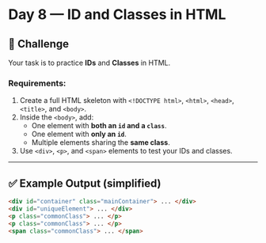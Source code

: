 # Day 8 — ID and Classes in HTML

## 🎯 Challenge
Your task is to practice **IDs** and **Classes** in HTML.  

### Requirements:
1. Create a full HTML skeleton with `<!DOCTYPE html>`, `<html>`, `<head>`, `<title>`, and `<body>`.  
2. Inside the `<body>`, add:  
   - One element with **both an `id` and a `class`**.  
   - One element with **only an `id`**.  
   - Multiple elements sharing the **same class**.  
3. Use `<div>`, `<p>`, and `<span>` elements to test your IDs and classes.  

---

## ✅ Example Output (simplified)
```html
<div id="container" class="mainContainer"> ... </div>
<div id="uniqueElement"> ... </div>
<p class="commonClass"> ... </p>
<p class="commonClass"> ... </p>
<span class="commonClass"> ... </span>

